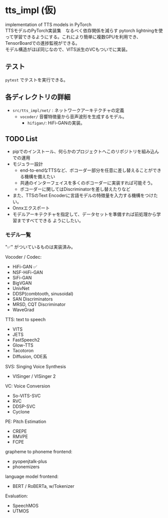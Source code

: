 # tts_impl (仮)
implementation of TTS models in PyTorch  
TTSモデルのPyTorch実装集　なるべく依存関係を減らす
pytorch lightningを使って学習できるようにする。これにより簡単に複数GPUを利用でき、TensorBoardでの進捗監視ができる。  
モデル構造がほぼ同じなので、VITS派生のVCもついでに実装。

## テスト
`pytest` でテストを実行できる。

## 各ディレクトリの詳細
- `src/tts_impl/net/` : ネットワークアーキテクチャの定義
    - `vocoder/` 音響特徴量から音声波形を生成するモデル。
        - `hifigan/`: HiFi-GANの実装。

## TODO List
- pipでのインストール、何らかのプロジェクトへこのリポジトリを組み込んでの運用
- モジュラー設計
    - end-to-endなTTSなど、ボコーダー部分を任意に差し替えることができる機構を備えたい
    - 共通のインターフェイスを多くのボコーダーに実装すれば可能そう。
    - ボコーダーに関してはDiscriminatorを差し替えたりなど
- また、TTSのText Encoderに言語モデルの特徴量を入力する機構をつけたい。
- Onnxエクスポート
- モデルアーキテクチャを指定して、データセットを準備すれば前処理から学習まですべてできる
ようにしたい。


### モデル一覧
"✅" がついているものは実装済み。

Vocoder / Codec:
- HiFi-GAN ✅
- NSF-HiFi-GAN
- SiFi-GAN
- BigVGAN
- UnivNet
- DDSP(combtooth, sinusoidal)
- SAN Discriminators
- MRSD, CQT Discriminator
- WaveGrad

TTS: text to speech
- VITS
- JETS
- FastSpeech2
- Glow-TTS
- Tacotoron
- Diffusion, ODE系

SVS: Singing Voice Synthesis
- VISinger / VISinger 2

VC: Voice Conversion
- So-VITS-SVC
- RVC
- DDSP-SVC
- Cyclone

PE: Pitch Estimation
- CREPE
- RMVPE
- FCPE

grapheme to phoneme frontend: 
- pyopenjtalk-plus
- phonemizers

language model frontend:
- BERT / RoBERTa, w/Tokenizer

Evaluation:
- SpeechMOS
- UTMOS